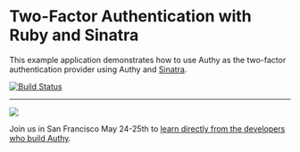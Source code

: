# Two-Factor Authentication with Ruby and Sinatra

This example application demonstrates how to use Authy as the two-factor authentication provider using Authy and [Sinatra](http://www.sinatrarb.com/).

[![Build Status](https://travis-ci.org/TwilioDevEd/authy2fa-sinatra.svg?branch=master)](https://travis-ci.org/TwilioDevEd/authy2fa-sinatra)


---------------
<a href="http://twilio.com/signal">![](https://s3.amazonaws.com/baugues/signal-logo.png)</a>

Join us in San Francisco May 24-25th to [learn directly from the developers who build Authy](https://www.twilio.com/signal/schedule/2crLXWsVZaA2WIkaCUyYOc/aut). 
